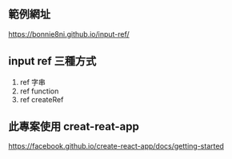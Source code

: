 ## 範例網址

https://bonnie8ni.github.io/input-ref/

## input ref 三種方式

1. ref 字串
2. ref function
3. ref createRef

## 此專案使用 creat-reat-app

https://facebook.github.io/create-react-app/docs/getting-started
